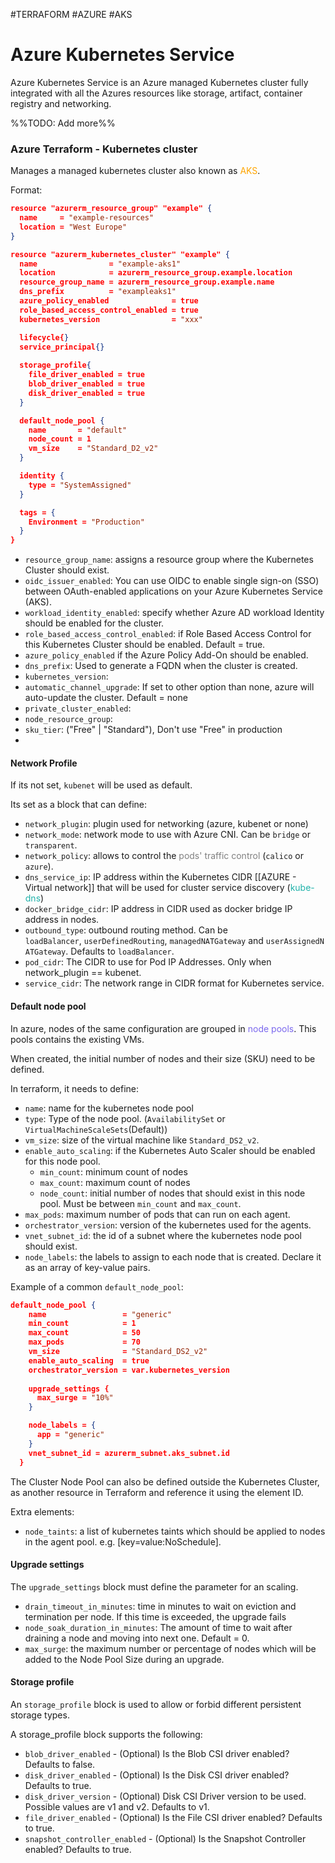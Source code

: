 #TERRAFORM #AZURE #AKS

# Azure Kubernetes Service

Azure Kubernetes Service is an Azure managed Kubernetes cluster fully integrated with all the Azures resources like storage, artifact, container registry and networking. 

%%TODO: Add more%% 
### Azure Terraform - Kubernetes cluster

Manages a managed kubernetes cluster also known as <span style="color:orange;">AKS</span>. 

Format: 

```json
resource "azurerm_resource_group" "example" {
  name     = "example-resources"
  location = "West Europe"
}

resource "azurerm_kubernetes_cluster" "example" {
  name                = "example-aks1"
  location            = azurerm_resource_group.example.location
  resource_group_name = azurerm_resource_group.example.name
  dns_prefix          = "exampleaks1"
  azure_policy_enabled              = true
  role_based_access_control_enabled = true
  kubernetes_version                = "xxx"

  lifecycle{} 
  service_principal{}
  
  storage_profile{
	file_driver_enabled = true 
	blob_driver_enabled = true 
	disk_driver_enabled = true
  }

  default_node_pool {
    name       = "default"
    node_count = 1
    vm_size    = "Standard_D2_v2"
  }

  identity {
    type = "SystemAssigned"
  }

  tags = {
    Environment = "Production"
  }
}
```

* `resource_group_name`: assigns a resource group where the Kubernetes Cluster should exist. 
* `oidc_issuer_enabled`: You can use OIDC to enable single sign-on (SSO) between OAuth-enabled applications on your Azure Kubernetes Service (AKS). 
* `workload_identity_enabled`: specify whether Azure AD workload Identity should be enabled for the cluster. 
* `role_based_access_control_enabled`: if Role Based Access Control for this Kubernetes Cluster should be enabled. Default = true. 
* `azure_policy_enabled` if the Azure Policy Add-On should be enabled. 
* `dns_prefix`:  Used to generate a FQDN when the cluster is created. 
* `kubernetes_version`: 
* `automatic_channel_upgrade`:  If set to other option than none, azure will auto-update the cluster. Default = none
* `private_cluster_enabled`:
* `node_resource_group`: 
* `sku_tier`:  ("Free" | "Standard"), Don't use "Free" in production
* 

#### Network Profile

If its not set, `kubenet` will be used as default. 

Its set as a block that can define: 

* `network_plugin`: plugin used for networking (azure, kubenet or none)
* `network_mode`: network mode to use with Azure CNI. Can be `bridge` or `transparent`. 
* `network_policy`: allows to control the <span style="color:grey;">pods' traffic control</span> (`calico` or `azure`). 
* `dns_service_ip`: IP address within the Kubernetes CIDR [[AZURE - Virtual network]] that will be used for cluster service discovery (<span style="color:LightSeaGreen;">kube-dns</span>)
* `docker_bridge_cidr`: IP address in CIDR used as docker bridge IP address in nodes. 
* `outbound_type`: outbound routing method. Can be `loadBalancer`, `userDefinedRouting`, `managedNATGateway` and `userAssignedNATGateway`. Defaults to `loadBalancer`.
* `pod_cidr`: The CIDR to use for Pod IP Addresses. Only when network_plugin == kubenet. 
* `service_cidr`: The network range in CIDR format for Kubernetes service. 
#### Default node pool

In azure, nodes of the same configuration are grouped in <span style="color:MediumSlateBlue;">node pools</span>. 
This pools contains the existing VMs.

When created, the initial number of nodes and their size (SKU) need to be defined. 

In terraform, it needs to define: 

* `name`:  name for the kubernetes node pool
* `type`: Type of the node pool. (`AvailabilitySet` or `VirtualMachineScaleSets`(Default))
* `vm_size`: size of the virtual machine like `Standard_DS2_v2`. 
* `enable_auto_scaling`: if the Kubernetes Auto Scaler should be enabled for this node pool. 
	* `min_count`: minimum count of nodes
	* `max_count`: maximum count of nodes
	* `node_count`: initial number of nodes that should exist in this node pool. Must be between `min_count` and `max_count`.  
* `max_pods`: maximum number of pods that can run on each agent. 
* `orchestrator_version`: version of the kubernetes used for the agents. 
* `vnet_subnet_id`: the id of a subnet where the kubernetes node pool should exist. 
* `node_labels`: the labels to assign to each node that is created. Declare it as an array of key-value pairs. 

Example of a common `default_node_pool`: 
```json
default_node_pool {
    name                 = "generic"
    min_count            = 1
    max_count            = 50
    max_pods             = 70
    vm_size              = "Standard_DS2_v2"
    enable_auto_scaling  = true
    orchestrator_version = var.kubernetes_version
    
    upgrade_settings {
      max_surge = "10%"
    }

    node_labels = {
      app = "generic"
    }
    vnet_subnet_id = azurerm_subnet.aks_subnet.id
  }
```

The Cluster Node Pool can also be defined outside the Kubernetes Cluster, as another resource in Terraform and reference it using the element ID. 

Extra elements: 
* `node_taints`: a list of kubernetes taints which should be applied to nodes in the agent pool. e.g. \[key=value:NoSchedule\]. 

#### Upgrade settings

The `upgrade_settings` block must define the parameter for an scaling. 

* `drain_timeout_in_minutes`: time in minutes to wait on eviction and termination per node. If this time is exceeded, the upgrade fails
* `node_soak_duration_in_minutes`: The amount of time to wait after draining a node and moving into next one. Default = 0. 
* `max_surge`: the maximum number or percentage of nodes which will be added to the Node Pool Size during an upgrade. 

#### Storage profile

An `storage_profile` block is used to allow or forbid different persistent storage types.

A storage_profile block supports the following:

* `blob_driver_enabled` - (Optional) Is the Blob CSI driver enabled? Defaults to false.
* `disk_driver_enabled` - (Optional) Is the Disk CSI driver enabled? Defaults to true.
* `disk_driver_version` - (Optional) Disk CSI Driver version to be used. Possible values are v1 and v2. Defaults to v1.
* `file_driver_enabled` - (Optional) Is the File CSI driver enabled? Defaults to true.
* `snapshot_controller_enabled` - (Optional) Is the Snapshot Controller enabled? Defaults to true.